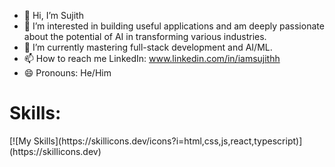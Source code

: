 - 👋 Hi, I’m Sujith
- 📌 I’m interested in building useful applications and am deeply passionate about the potential of AI in transforming various industries.
- 🌱 I’m currently mastering full-stack development and AI/ML.  
- 📫 How to reach me LinkedIn: www.linkedin.com/in/iamsujithh
- 😄 Pronouns: He/Him

<h1>Skills:</h1>
<p>[![My Skills](https://skillicons.dev/icons?i=html,css,js,react,typescript)](https://skillicons.dev)</p>
<!---
lambdaYouth/lambdaYouth is a ✨ special ✨ repository because its `README.md` (this file) appears on your GitHub profile.
You can click the Preview link to take a look at your changes.
--->
